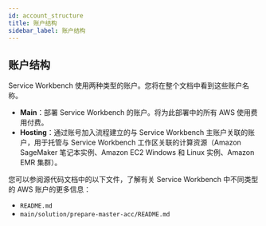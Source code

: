 ```yaml
---
id: account_structure
title: 账户结构
sidebar_label: 账户结构
---
```


## 账户结构

Service Workbench 使用两种类型的账户。您将在整个文档中看到这些账户名称。

- **Main**：部署 Service Workbench 的账户。将为此部署中的所有 AWS 使用费用付费。
- **Hosting**：通过账号加入流程建立的与 Service Workbench 主账户关联的账户，用于托管与 Service Workbench 工作区关联的计算资源（Amazon SageMaker 笔记本实例、Amazon EC2 Windows 和 Linux 实例、Amazon EMR 集群）。

您可以参阅源代码文档中的以下文件，了解有关 Service Workbench 中不同类型的 AWS 账户的更多信息：

- `README.md`
- `main/solution/prepare-master-acc/README.md`


